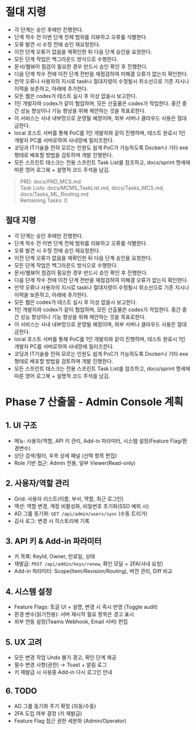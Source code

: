 # 절대 지령
- 각 단계는 승인 후에만 진행한다.
- 단계 착수 전 이번 단계 전체 범위를 리뷰하고 오류를 식별한다.
- 오류 발견 시 수정 전에 승인 재요청한다.
- 이전 단계 오류가 없음을 재확인한 뒤 다음 단계 승인을 요청한다.
- 모든 단계 작업은 백그라운드 방식으로 수행한다.
- 문서/웹뷰어 점검이 필요한 경우 반드시 승인 확인 후 진행한다.
- 다음 단계 착수 전에 이전 단계 전반을 재점검하여 미해결 오류가 없는지 확인한다.
- 만약 오류나 사용자의 지시로 task나 절대지령이 수정될시 취소선으로 기존 지시나 이력을 보존하고, 아래에 추가한다.
- 모든 웹은 codex가 테스트 실시 후 이상 없을시 보고한다.
- 1인 개발자와 codex가 같이 협업하며, 모든 산출물은 codex가 작업한다. 중간 중간 성능 향상이나 기능 향상을 위해 제안하는 것을 목표로한다.
- 이 서비스는 사내 내부망으로 운영될 예정이며, 외부 서버나 클라우드 사용은 절대 금한다.
- local 호스트 서버를 통해 PoC를 1인 개발자와 같이 진행하며, 테스트 완료시 1인 개발자 PC를 서버로하여 사내망에 릴리즈한다.
- 코딩과 IT기술을 전혀 모르는 인원도 쉽게 PoC가 가능하도록 Docker나 기타 exe 형태로 배포할 방법을 검토하며 개발 진행한다.
- 모든 스프린트 태스크는 전용 스프린트 Task List를 참조하고, docs/sprint 명세에 따른 영어 로그북 + 설명적 코드 주석을 남김.

> PRD: docs/PRD_MCS.md  
> Task Lists: docs/MCMS_TaskList.md, docs/Tasks_MCS.md, docs/Tasks_ML_Routing.md  
> Remaining Tasks: 0

## 절대 지령
- 각 단계는 승인 후에만 진행한다.
- 단계 착수 전 이번 단계 전체 범위를 리뷰하고 오류를 식별한다.
- 오류 발견 시 수정 전에 승인 재요청한다.
- 이전 단계 오류가 없음을 재확인한 뒤 다음 단계 승인을 요청한다.
- 모든 단계 작업은 백그라운드 방식으로 수행한다.
- 문서/웹뷰어 점검이 필요한 경우 반드시 승인 확인 후 진행한다.
- 다음 단계 착수 전에 이전 단계 전반을 재점검하여 미해결 오류가 없는지 확인한다.
- 만약 오류나 사용자의 지시로 task나 절대지령이 수정될시 취소선으로 기존 지시나 이력을 보존하고, 아래에 추가한다.
- 모든 웹은 codex가 테스트 실시 후 이상 없을시 보고한다.
- 1인 개발자와 codex가 같이 협업하며, 모든 산출물은 codex가 작업한다. 중간 중간 성능 향상이나 기능 향상을 위해 제안하는 것을 목표로한다.
- 이 서비스는 사내 내부망으로 운영될 예정이며, 외부 서버나 클라우드 사용은 절대 금한다.
- local 호스트 서버를 통해 PoC를 1인 개발자와 같이 진행하며, 테스트 완료시 1인 개발자 PC를 서버로하여 사내망에 릴리즈한다.
- 코딩과 IT기술을 전혀 모르는 인원도 쉽게 PoC가 가능하도록 Docker나 기타 exe 형태로 배포할 방법을 검토하며 개발 진행한다.
- 모든 스프린트 태스크는 전용 스프린트 Task List를 참조하고, docs/sprint 명세에 따른 영어 로그북 + 설명적 코드 주석을 남김.
# Phase 7 산출물 - Admin Console 계획

## 1. UI 구조
- 메뉴: 사용자/역할, API 키 관리, Add-in 파라미터, 시스템 설정(Feature Flag/환경변수)
- 상단 검색/필터, 우측 상세 패널 (선택 항목 편집)
- Role 기반 접근: Admin 전용, 일부 Viewer(Read-only)

## 2. 사용자/역할 관리
- Grid: 사용자 리스트(이름, 부서, 역할, 최근 로그인)
- 액션: 역할 변경, 계정 비활성화, 비밀번호 초기화(SSO 예외 시)
- AD 그룹 동기화: `GET /api/admin/users/sync` (수동 트리거)
- 감사 로그: 변경 시 히스토리에 기록

## 3. API 키 & Add-in 파라미터
- 키 목록: KeyId, Owner, 만료일, 상태
- 재발급: `POST /api/addin/keys/renew`, 확인 모달 + 2FA(사내 요청)
- Add-in 파라미터: Scope(Item/Revision/Routing), 버전 관리, Diff 비교

## 4. 시스템 설정
- Feature Flags: 토글 UI + 설명, 변경 시 즉시 반영 (Toggle audit)
- 환경 변수(읽기전용): 서버 재시작 필요 항목은 경고 표시
- 외부 연동 설정(Teams Webhook, Email 서버) 편집

## 5. UX 고려
- 모든 변경 작업 Undo 불가 경고, 확인 단계 제공
- 필수 변경 사항(권한) → Toast + 알림 로그
- 키 재발급 시 사용중 Add-in 다시 로그인 안내

## 6. TODO
- AD 그룹 동기화 주기 확정 (자동/수동)
- 2FA 도입 여부 결정 (키 재발급)
- Feature Flag 접근 권한 세분화 (Admin/Operator)

